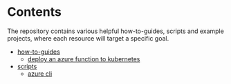 # Contents
The repository contains various helpful how-to-guides, scripts and example projects, where each resource will target a specific goal.
* [how-to-guides](https://github.com/bkot88/utility/tree/master/how-to-guides)
  * [deploy an azure function to kubernetes](https://github.com/bkot88/utility/blob/master/how-to-guides/deploy-azure-function-to-kubernetes.md)
* [scripts](https://github.com/bkot88/utility/tree/master/scripts)
  * [azure cli](https://github.com/bkot88/utility/tree/master/scripts/azure-cli)
